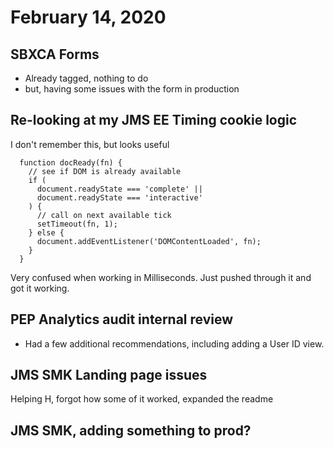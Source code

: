 # February 14, 2020

## SBXCA Forms
- Already tagged, nothing to do
- but, having some issues with the form in production

## Re-looking at my JMS EE Timing cookie logic
I don't remember this, but looks useful
```
  function docReady(fn) {
    // see if DOM is already available
    if (
      document.readyState === 'complete' ||
      document.readyState === 'interactive'
    ) {
      // call on next available tick
      setTimeout(fn, 1);
    } else {
      document.addEventListener('DOMContentLoaded', fn);
    }
  }
```

Very confused when working in Milliseconds. Just pushed through it and got it working.

## PEP Analytics audit internal review
- Had a few additional recommendations, including adding a User ID view.

## JMS SMK Landing page issues
Helping H, forgot how some of it worked, expanded the readme

## JMS SMK, adding something to prod?